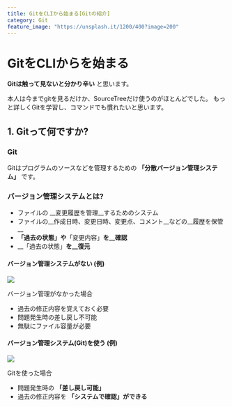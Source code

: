 ```yaml
---
title: GitをCLIから始まる[Gitの紹介]
category: Git
feature_image: "https://unsplash.it/1200/400?image=200"
---
```


# GitをCLIからを始まる

**Gitは触って見ないと分かり辛い** と思います。

本人は今までgitを見るだけか、SourceTreeだけ使うのがほとんどでした。
もっと詳しくGitを学習し、コマンドでも慣れたいと思います。

## 1. Gitって何ですか?

### Git
Gitはプログラムのソースなどを管理するための
**「分散バージョン管理システム」** です。

### バージョン管理システムとは? 

* ファイルの __変更履歴を管理__するためのシステム
* ファイルの__作成日時、変更日時、変更点、コメント__などの__履歴を保管__
* __「過去の状態」や__「変更内容」__を__確認__
* __「過去の状態」__を__復元__

#### バージョン管理システムがない (例)
<img border="0" src="https://1.bp.blogspot.com/-L2Lp6YE3bA8/WXk5TSux1aI/AAAAAAAAAyo/KAQt_pKl14ou2W-tdLpwmmUZPn2lQhUNQCLcBGAs/s1600/notgit.png"/>

バージョン管理がなかった場合
- 過去の修正内容を覚えておく必要
- 問題発生時の差し戻し不可能
- 無駄にファイル容量が必要

#### バージョン管理システム(Git)を使う (例)
<img border="0" src="https://3.bp.blogspot.com/-w4ffywa7U-0/WXlGXIPLCjI/AAAAAAAAAy8/IrVALacztPcTBDigDGrnpmR0Y6D7CcsbQCLcBGAs/s1600/okgit.png"/>

Gitを使った場合
- 問題発生時の **「差し戻し可能」**
- 過去の修正内容を **「システムで確認」ができる**
